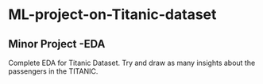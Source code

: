 # ML-project-on-Titanic-dataset

## Minor Project -EDA
Complete EDA for Titanic Dataset. Try and draw as many insights about the passengers in the TITANIC.

##
